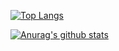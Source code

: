 [![Top Langs](https://github-readme-stats.vercel.app/api/top-langs/?username=zhangyingwei&hide=html)](https://github.com/anuraghazra/github-readme-stats)

[![Anurag's github stats](https://github-readme-stats.vercel.app/api?username=zhangyingwei)](https://github.com/anuraghazra/github-readme-stats)

